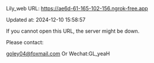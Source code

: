 Lily_web URL: https://ae6d-61-165-102-156.ngrok-free.app

Updated at: 2024-12-10 15:58:57

If you cannot open this URL, the server might be down.

Please contact: 

goley04@foxmail.com Or Wechat:GL_yeaH